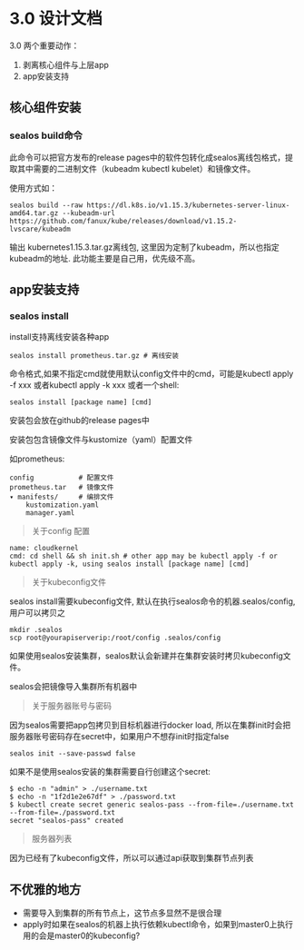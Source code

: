 # 3.0 设计文档

3.0 两个重要动作：

1. 剥离核心组件与上层app
2. app安装支持

## 核心组件安装

### sealos build命令
此命令可以把官方发布的release pages中的软件包转化成sealos离线包格式，提取其中需要的二进制文件（kubeadm kubectl kubelet）和镜像文件。

使用方式如：
```
sealos build --raw https://dl.k8s.io/v1.15.3/kubernetes-server-linux-amd64.tar.gz --kubeadm-url https://github.com/fanux/kube/releases/download/v1.15.2-lvscare/kubeadm
```
输出 kubernetes1.15.3.tar.gz离线包, 这里因为定制了kubeadm，所以也指定kubeadm的地址. 此功能主要是自己用，优先级不高。

## app安装支持
### sealos install
install支持离线安装各种app
```
sealos install prometheus.tar.gz # 离线安装
```

命令格式,如果不指定cmd就使用默认config文件中的cmd，可能是kubectl apply -f xxx 或者kubectl apply -k xxx 或者一个shell:
```
sealos install [package name] [cmd] 
```


安装包会放在github的release pages中

安装包包含镜像文件与kustomize（yaml）配置文件

如prometheus:
```
config           # 配置文件
prometheus.tar   # 镜像文件
▾ manifests/     # 编排文件
    kustomization.yaml
    manager.yaml
```

> 关于config 配置

```
name: cloudkernel
cmd: cd shell && sh init.sh # other app may be kubectl apply -f or kubectl apply -k, using sealos install [package name] [cmd] 
```

> 关于kubeconfig文件

sealos install需要kubeconfig文件, 默认在执行sealos命令的机器.sealos/config, 用户可以拷贝之

```
mkdir .sealos
scp root@yourapiserverip:/root/config .sealos/config
```

如果使用sealos安装集群，sealos默认会新建并在集群安装时拷贝kubeconfig文件。

sealos会把镜像导入集群所有机器中

> 关于服务器账号与密码

因为sealos需要把app包拷贝到目标机器进行docker load, 所以在集群init时会把服务器账号密码存在secret中，如果用户不想存init时指定false
```
sealos init --save-passwd false
```

如果不是使用sealos安装的集群需要自行创建这个secret:
```
$ echo -n "admin" > ./username.txt
$ echo -n "1f2d1e2e67df" > ./password.txt
$ kubectl create secret generic sealos-pass --from-file=./username.txt --from-file=./password.txt
secret "sealos-pass" created
```

> 服务器列表

因为已经有了kubeconfig文件，所以可以通过api获取到集群节点列表

## 不优雅的地方

* 需要导入到集群的所有节点上，这节点多显然不是很合理
* apply时如果在sealos的机器上执行依赖kubectl命令，如果到master0上执行用的会是master0的kubeconfig?
